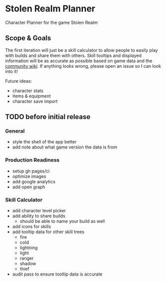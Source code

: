 # Stolen Realm Planner

Character Planner for the game Stolen Realm

## Scope & Goals

The first iteration will just be a skill calculator to allow people to easily play with builds and share them with others. Skill tooltips and displayed information will be as accurate as possible based on game data and the [community wiki](https://stolen-realm.fandom.com/wiki/Stolen_Realm_Wiki). If anything looks wrong, please open an issue so I can look into it!

Future ideas:

-   character stats
-   items & equipment
-   character save import

## TODO before initial release

### General

-   style the shell of the app better
-   add note about what game version the data is from

### Production Readiness

-   setup gh pages/ci
-   optimize images
-   add google analytics
-   add open graph

### Skill Calculator

-   add character level picker
-   add ability to share builds
    -   should be able to name your build as well
-   add icons for skills
-   add tooltip data for other skill trees
    -   fire
    -   cold
    -   lightning
    -   light
    -   ranger
    -   shadow
    -   thief
-   audit pass to ensure tooltip data is accurate
